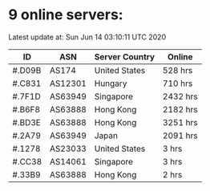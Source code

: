 # 9 online servers:

Latest update at: Sun Jun 14 03:10:11 UTC 2020

| ID | ASN | Server Country | Online |
| -- | --- | -------------- | ------ |
| #.D09B | AS174 | United States | 528 hrs |
| #.C831 | AS12301 | Hungary | 710 hrs |
| #.7F1D | AS63949 | Singapore | 2432 hrs |
| #.B6F8 | AS63888 | Hong Kong | 2182 hrs |
| #.BD3E | AS63888 | Hong Kong | 3251 hrs |
| #.2A79 | AS63949 | Japan | 2091 hrs |
| #.1278 | AS23033 | United States | 3 hrs |
| #.CC38 | AS14061 | Singapore | 3 hrs |
| #.33B9 | AS63888 | Hong Kong | 2 hrs |

